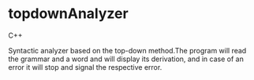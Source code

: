 # topdownAnalyzer

C++

Syntactic analyzer based on the top-down method.The program will read the grammar and a word and will display its derivation, and in case of an error it will stop and signal the respective error.

